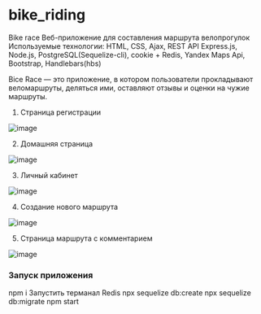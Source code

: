 # bike_riding
Bike race
Веб-приложение для составления маршрута велопрогулок
Используемые технологии: HTML, CSS, Ajax, REST API Express.js, Node.js, PostgreSQL(Sequelize-cli), cookie + Redis, Yandex Maps Api, Bootstrap, Handlebars(hbs)


Bice Race — это приложение, в котором пользователи прокладывают веломаршруты, деляться ими, оставляют отзывы и оценки на чужие маршруты.

1. Страница регистрации

![image](https://user-images.githubusercontent.com/94547146/159914240-0abef4dd-d3f4-43cf-bdef-61b5f473873e.png)


2. Домашняя страница

![image](https://user-images.githubusercontent.com/94547146/159914453-aa96c153-95ca-4b75-8e48-3d4a71429db3.png)

3. Личный кабинет

![image](https://user-images.githubusercontent.com/94547146/159914478-029d0cd9-0aaa-4514-92f5-6f44af6d04bf.png)



4. Создание нового маршрута

![image](https://user-images.githubusercontent.com/94547146/159914504-18b16803-4f15-4f34-9a76-705433f02187.png)


5. Страница маршрута с комментарием

![image](https://user-images.githubusercontent.com/94547146/159914520-01e1c125-f6bb-4a19-9a72-5e4abf9c9ec2.png)



### Запуск приложения
npm i
Запустить терманал Redis
npx sequelize db:create
npx sequelize db:migrate
npm start
